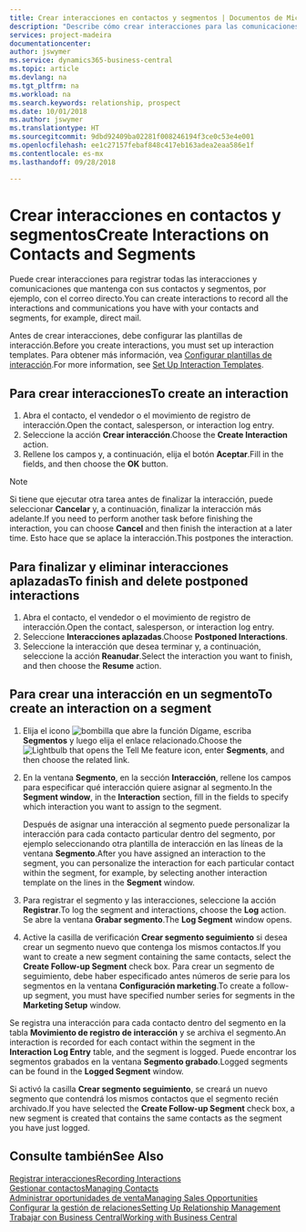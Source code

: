 ```yaml
---
title: Crear interacciones en contactos y segmentos | Documentos de Microsoft
description: "Describe cómo crear interacciones para las comunicaciones que mantenga con sus contactos y segmentos en Business Central, por ejemplo, con el correo directo."
services: project-madeira
documentationcenter: 
author: jswymer
ms.service: dynamics365-business-central
ms.topic: article
ms.devlang: na
ms.tgt_pltfrm: na
ms.workload: na
ms.search.keywords: relationship, prospect
ms.date: 10/01/2018
ms.author: jswymer
ms.translationtype: HT
ms.sourcegitcommit: 9dbd92409ba02281f008246194f3ce0c53e4e001
ms.openlocfilehash: ee1c27157febaf848c417eb163adea2eaa586e1f
ms.contentlocale: es-mx
ms.lasthandoff: 09/28/2018

---
```

# <a name="create-interactions-on-contacts-and-segments"></a><span data-ttu-id="7859f-103">Crear interacciones en contactos y segmentos</span><span class="sxs-lookup"><span data-stu-id="7859f-103">Create Interactions on Contacts and Segments</span></span>
<span data-ttu-id="7859f-104">Puede crear interacciones para registrar todas las interacciones y comunicaciones que mantenga con sus contactos y segmentos, por ejemplo, con el correo directo.</span><span class="sxs-lookup"><span data-stu-id="7859f-104">You can create interactions to record all the interactions and communications you have with your contacts and segments, for example, direct mail.</span></span>

<span data-ttu-id="7859f-105">Antes de crear interacciones, debe configurar las plantillas de interacción.</span><span class="sxs-lookup"><span data-stu-id="7859f-105">Before you create interactions, you must set up interaction templates.</span></span> <span data-ttu-id="7859f-106">Para obtener más información, vea [Configurar plantillas de interacción](marketing-interactions.md).</span><span class="sxs-lookup"><span data-stu-id="7859f-106">For more information, see  [Set Up Interaction Templates](marketing-interactions.md).</span></span>

## <a name="to-create-an-interaction"></a><span data-ttu-id="7859f-107">Para crear interacciones</span><span class="sxs-lookup"><span data-stu-id="7859f-107">To create an interaction</span></span>
1. <span data-ttu-id="7859f-108">Abra el contacto, el vendedor o el movimiento de registro de interacción.</span><span class="sxs-lookup"><span data-stu-id="7859f-108">Open the contact, salesperson, or interaction log entry.</span></span>
2. <span data-ttu-id="7859f-109">Seleccione la acción **Crear interacción**.</span><span class="sxs-lookup"><span data-stu-id="7859f-109">Choose the **Create Interaction** action.</span></span>
3. <span data-ttu-id="7859f-110">Rellene los campos y, a continuación, elija el botón **Aceptar**.</span><span class="sxs-lookup"><span data-stu-id="7859f-110">Fill in the fields, and then choose the **OK** button.</span></span>

> [!NOTE]  
>   <span data-ttu-id="7859f-111">Si tiene que ejecutar otra tarea antes de finalizar la interacción, puede seleccionar **Cancelar** y, a continuación, finalizar la interacción más adelante.</span><span class="sxs-lookup"><span data-stu-id="7859f-111">If you need to perform another task before finishing the interaction, you can choose **Cancel** and then finish the interaction at a later time.</span></span> <span data-ttu-id="7859f-112">Esto hace que se aplace la interacción.</span><span class="sxs-lookup"><span data-stu-id="7859f-112">This postpones the interaction.</span></span>

## <a name="to-finish-and-delete-postponed-interactions"></a><span data-ttu-id="7859f-113">Para finalizar y eliminar interacciones aplazadas</span><span class="sxs-lookup"><span data-stu-id="7859f-113">To finish and delete postponed interactions</span></span>
1. <span data-ttu-id="7859f-114">Abra el contacto, el vendedor o el movimiento de registro de interacción.</span><span class="sxs-lookup"><span data-stu-id="7859f-114">Open the contact, salesperson, or interaction log entry.</span></span>
2. <span data-ttu-id="7859f-115">Seleccione **Interacciones aplazadas**.</span><span class="sxs-lookup"><span data-stu-id="7859f-115">Choose **Postponed Interactions**.</span></span>
3. <span data-ttu-id="7859f-116">Seleccione la interacción que desea terminar y, a continuación, seleccione la acción **Reanudar**.</span><span class="sxs-lookup"><span data-stu-id="7859f-116">Select the interaction you want to finish, and then choose the **Resume** action.</span></span>

## <a name="to-create-an-interaction-on-a-segment"></a><span data-ttu-id="7859f-117">Para crear una interacción en un segmento</span><span class="sxs-lookup"><span data-stu-id="7859f-117">To create an interaction on a segment</span></span>
1. <span data-ttu-id="7859f-118">Elija el icono ![bombilla que abre la función Dígame](media/ui-search/search_small.png "Dígame que desea hacer"), escriba **Segmentos** y luego elija el enlace relacionado.</span><span class="sxs-lookup"><span data-stu-id="7859f-118">Choose the ![Lightbulb that opens the Tell Me feature](media/ui-search/search_small.png "Tell me what you want to do") icon, enter **Segments**, and then choose the related link.</span></span>
2. <span data-ttu-id="7859f-119">En la ventana **Segmento**, en la sección **Interacción**, rellene los campos para especificar qué interacción quiere asignar al segmento.</span><span class="sxs-lookup"><span data-stu-id="7859f-119">In the **Segment window**, in the **Interaction** section, fill in the fields to specify which interaction you want to assign to the segment.</span></span>

    <span data-ttu-id="7859f-120">Después de asignar una interacción al segmento puede personalizar la interacción para cada contacto particular dentro del segmento, por ejemplo seleccionando otra plantilla de interacción en las líneas de la ventana **Segmento**.</span><span class="sxs-lookup"><span data-stu-id="7859f-120">After you have assigned an interaction to the segment, you can personalize the interaction for each particular contact within the segment, for example, by selecting another interaction template on the lines in the **Segment** window.</span></span>  
3. <span data-ttu-id="7859f-121">Para registrar el segmento y las interacciones, seleccione la acción **Registrar**.</span><span class="sxs-lookup"><span data-stu-id="7859f-121">To log the segment and interactions, choose the **Log** action.</span></span> <span data-ttu-id="7859f-122">Se abre la ventana **Grabar segmento**.</span><span class="sxs-lookup"><span data-stu-id="7859f-122">The **Log Segment** window opens.</span></span>
4. <span data-ttu-id="7859f-123">Active la casilla de verificación **Crear segmento seguimiento** si desea crear un segmento nuevo que contenga los mismos contactos.</span><span class="sxs-lookup"><span data-stu-id="7859f-123">If you want to create a new segment containing the same contacts, select the **Create Follow-up Segment** check box.</span></span> <span data-ttu-id="7859f-124">Para crear un segmento de seguimiento, debe haber especificado antes números de serie para los segmentos en la ventana **Configuración marketing**.</span><span class="sxs-lookup"><span data-stu-id="7859f-124">To create a follow-up segment, you must have specified number series for segments in the **Marketing Setup** window.</span></span>

<span data-ttu-id="7859f-125">Se registra una interacción para cada contacto dentro del segmento en la tabla **Movimiento de registro de interacción** y se archiva el segmento.</span><span class="sxs-lookup"><span data-stu-id="7859f-125">An interaction is recorded for each contact within the segment in the **Interaction Log Entry** table, and the segment is logged.</span></span> <span data-ttu-id="7859f-126">Puede encontrar los segmentos grabados en la ventana **Segmento grabado**.</span><span class="sxs-lookup"><span data-stu-id="7859f-126">Logged segments can be found in the **Logged Segment** window.</span></span>

<span data-ttu-id="7859f-127">Si activó la casilla **Crear segmento seguimiento**, se creará un nuevo segmento que contendrá los mismos contactos que el segmento recién archivado.</span><span class="sxs-lookup"><span data-stu-id="7859f-127">If you have selected the **Create Follow-up Segment** check box, a new segment is created that contains the same contacts as the segment you have just logged.</span></span>

## <a name="see-also"></a><span data-ttu-id="7859f-128">Consulte también</span><span class="sxs-lookup"><span data-stu-id="7859f-128">See Also</span></span>
[<span data-ttu-id="7859f-129">Registrar interacciones</span><span class="sxs-lookup"><span data-stu-id="7859f-129">Recording Interactions</span></span>](marketing-interactions.md)  
[<span data-ttu-id="7859f-130">Gestionar contactos</span><span class="sxs-lookup"><span data-stu-id="7859f-130">Managing Contacts</span></span>](marketing-contacts.md)  
[<span data-ttu-id="7859f-131">Administrar oportunidades de venta</span><span class="sxs-lookup"><span data-stu-id="7859f-131">Managing Sales Opportunities</span></span>](marketing-manage-sales-opportunities.md)  
[<span data-ttu-id="7859f-132">Configurar la gestión de relaciones</span><span class="sxs-lookup"><span data-stu-id="7859f-132">Setting Up Relationship Management</span></span>](marketing-setup-marketing.md)  
[<span data-ttu-id="7859f-133">Trabajar con Business Central</span><span class="sxs-lookup"><span data-stu-id="7859f-133">Working with Business Central</span></span>](ui-work-product.md)

